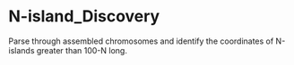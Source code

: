 # N-island_Discovery
Parse through assembled chromosomes and identify the coordinates of N-islands greater than 100-N long.
